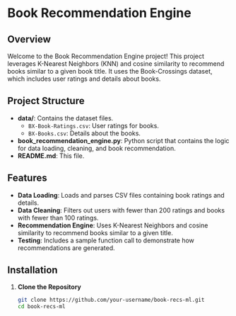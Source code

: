 # Book Recommendation Engine

## Overview

Welcome to the Book Recommendation Engine project! This project leverages K-Nearest Neighbors (KNN) and cosine similarity to recommend books similar to a given book title. It uses the Book-Crossings dataset, which includes user ratings and details about books.

## Project Structure

- **data/**: Contains the dataset files.
  - `BX-Book-Ratings.csv`: User ratings for books.
  - `BX-Books.csv`: Details about the books.
- **book_recommendation_engine.py**: Python script that contains the logic for data loading, cleaning, and book recommendation.
- **README.md**: This file.

## Features

- **Data Loading**: Loads and parses CSV files containing book ratings and details.
- **Data Cleaning**: Filters out users with fewer than 200 ratings and books with fewer than 100 ratings.
- **Recommendation Engine**: Uses K-Nearest Neighbors and cosine similarity to recommend books similar to a given title.
- **Testing**: Includes a sample function call to demonstrate how recommendations are generated.

## Installation

1. **Clone the Repository**

   ```bash
   git clone https://github.com/your-username/book-recs-ml.git
   cd book-recs-ml
